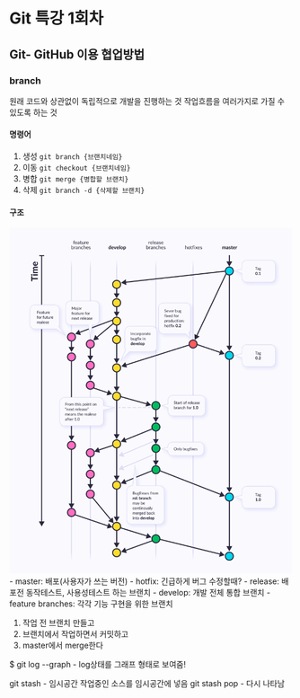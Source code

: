 # Git 특강 1회차
## Git- GitHub 이용 협업방법
### branch
원래 코드와 상관없이 독립적으로 개발을 진행하는 것
작업흐름을 여러가지로 가질 수 있도록 하는 것
#### 명령어
1. 생성
`git branch {브랜치네임}`
2. 이동
`git checkout {브랜치네임}`
3. 병합
`git merge {병합할 브랜치}`
4. 삭제
`git branch -d {삭제할 브랜치}`
#### 구조
![branch](./assets/git_workflow.png)
    - master: 배포(사용자가 쓰는 버전)
    - hotfix: 긴급하게 버그 수정할때?
    - release: 배포전 동작테스트, 사용성테스트 하는 브랜치
    - develop: 개발 전체 통합 브랜치
    - feature branches: 각각 기능 구현을 위한 브랜치
1. 작업 전 브랜치 만들고
2. 브랜치에서 작업하면서 커밋하고
3. master에서 merge한다

$ git log --graph - log상태를 그래프 형태로 보여줌!

git stash - 임시공간
작업중인 소스를 임시공간에 넣음
git stash pop - 다시 나타남